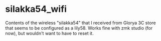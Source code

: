 # silakka54_wifi

Contents of the wireless "silakka54" that I received from Glorya 3C store that seems to be configured as a lily58. Works fine with zmk studio (for now), but wouldn't want to have to reset it.
